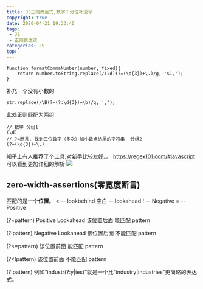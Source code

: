 ```yaml
---
title: JS正则表达式,数字千分位补逗号
copyright: true
date: 2020-04-21 19:33:40
tags: 
 - JS
 - 正则表达式
categories: JS
top:
---
```

```
function formatCommaNumber(number, fixed){
    return number.toString.replace(/(\d)(?=(\d{3})+\.)/g, '$1,');
}
```

补充一个没有小数的
```
str.replace(/\B(?=(?:\d{3})+\b)/g, ',');
```

此处正则匹配为两组
```
// 数字 分组1
(\d)
// ?=断言, 找到三位数字（多次）加小数点结尾的字符串  分组2
(?=(\d{3})+\.)
```

知乎上有人推荐了个工具,对新手比较友好。。
https://regex101.com/#javascript
可以看到更加详细的解析
![](http://zpengg.oss-cn-shenzhen.aliyuncs.com/img/03fa41c19401bed62a0997c90fc12e47.png)

## zero-width-assertions(零宽度断言)
匹配的是一个**位置**。
< -- lookbehind
空白 -- lookahead
! -- Negative
= -- Positive

(?=pattern) Positive Lookahead
该位置后面 能匹配 pattern

(?!pattern) Negative Lookahead
该位置后面 不能匹配 pattern

(?<=pattern)
该位置前面 能匹配 pattern

(?<!pattern)
该位置前面 不能匹配 pattern

(?:pattern)
例如“industr(?:y|ies)”就是一个比“industry|industries”更简略的表达式。

